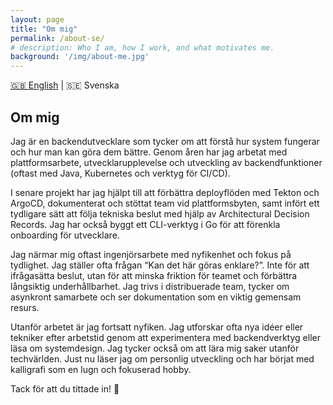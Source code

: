 ```yaml
---
layout: page
title: "Om mig"
permalink: /about-se/
# description: Who I am, how I work, and what motivates me.
background: '/img/about-me.jpg'
---
```


<div class="language-toggle">
  <a href="/about/">🇬🇧 English</a> | 🇸🇪 Svenska
</div>

## Om mig

Jag är en backendutvecklare som tycker om att förstå hur system fungerar och hur man kan göra dem bättre. Genom åren har jag arbetat med plattformsarbete, utvecklarupplevelse och utveckling av backendfunktioner (oftast med Java, Kubernetes och verktyg för CI/CD).

I senare projekt har jag hjälpt till att förbättra deployflöden med Tekton och ArgoCD, dokumenterat och stöttat team vid plattformsbyten, samt infört ett tydligare sätt att följa tekniska beslut med hjälp av Architectural Decision Records. Jag har också byggt ett CLI-verktyg i Go för att förenkla onboarding för utvecklare.

Jag närmar mig oftast ingenjörsarbete med nyfikenhet och fokus på tydlighet. Jag ställer ofta frågan “Kan det här göras enklare?”. Inte för att ifrågasätta beslut, utan för att minska friktion för teamet och förbättra långsiktig underhållbarhet. Jag trivs i distribuerade team, tycker om asynkront samarbete och ser dokumentation som en viktig gemensam resurs.

Utanför arbetet är jag fortsatt nyfiken. Jag utforskar ofta nya idéer eller tekniker efter arbetstid genom att experimentera med backendverktyg eller läsa om systemdesign. Jag tycker också om att lära mig saker utanför techvärlden. Just nu läser jag om personlig utveckling och har börjat med kalligrafi som en lugn och fokuserad hobby.

Tack för att du tittade in! 🙂
